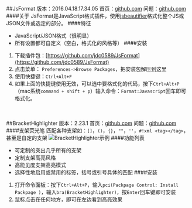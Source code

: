 ##JsFormat
版本：2016.04.18.17.34.05
首页：[github.com](https://github.com/jdc0589/JsFormat)
问题：[github.com](https://github.com/jdc0589/JsFormat/issues)
####关于
JsFormat是JavaScript格式插件，使用[jsbeautifier](https://github.com/beautify-web/js-beautify)格式化整个JS或JSON文件或选定的部分。
####特征
- JavaScript/JSON格式（很明显）
- 所有设置都可自定义（空白，格式化的风格等）
####安装
1. 下载插件包：[https://github.com/jdc0589/JsFormat](https://github.com/jdc0589/JsFormat)
2. 点击菜单： `Preferences->Browse Packages`，把安装包解压到这里
3. 使用快捷键：`Ctrl+Alt+F`
4. 如果上面的快捷键使用无效，可以选中要格式化的代码，按下`Ctrl+Alt+P`（mac系统`command + shift + p`）输入命令：`Format:Javascript`回车即可格式化。

<br><br>
##BracketHighlighter
版本：2.23.1
首页：[github.com](https://github.com/facelessuser/BracketHighlighter)
问题：[github.com](https://github.com/facelessuser/BracketHighlighter/issues)
####支架荧光笔
匹配各种支架如：`[]`，`()`，`{}`，`""`，`''`，`#!xml <tag></tag>`，甚至是自定的支架
![BracketHighlighter示例](https://packagecontrol.io/readmes/img/63a4973b7f8d5ad3311ea9d54e92905cbf02822a.png)
####功能列表
- 可定制的突出几乎所有的支架
- 定制支架高亮风格
- 高能见度支架高亮模式
- 选择性地启用或禁用的标签，括号或引号具体的匹配
####安装
1. 打开命令面板：按下`Ctrl+Alt+P`，输入`pci(Packpage Control: Install Packpage )`，输入`bra(BracketHighlighter)`，按`Enter`回车键即可安装
2. 鼠标点击在任何地方，即可在左边看到高亮效果

